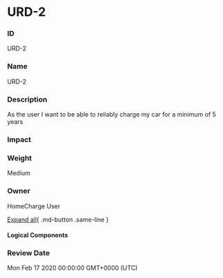 

# URD-2

### ID

URD-2

### Name

URD-2

### Description

As the user I want to be able to reliably charge my car for a minimum of 5 years

### Impact



### Weight

Medium

### Owner

HomeCharge User

[Expand all](#){ .md-button .same-line }

#### Logical Components


    



### Review Date

Mon Feb 17 2020 00:00:00 GMT+0000 (UTC)

